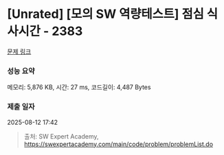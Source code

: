 # [Unrated] [모의 SW 역량테스트] 점심 식사시간 - 2383 

[문제 링크](https://swexpertacademy.com/main/code/problem/problemDetail.do?contestProbId=AV5-BEE6AK0DFAVl) 

### 성능 요약

메모리: 5,876 KB, 시간: 27 ms, 코드길이: 4,487 Bytes

### 제출 일자

2025-08-12 17:42



> 출처: SW Expert Academy, https://swexpertacademy.com/main/code/problem/problemList.do